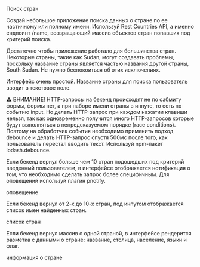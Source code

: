 Поиск стран

Создай небольшое приложение поиска данных о стране по ее частичному или полному
имени. Используй Rest Countries API, а именно ендпоинт /name, возвращающий
массив объектов стран попавших под критерий поиска.

Достаточно чтобы приложение работало для большинства стран. Некоторые страны,
такие как Sudan, могут создавать проблемы, поскольку название страны является
частью названия другой страны, South Sudan. Не нужно беспокоиться об этих
исключениях.

Интерфейс очень простой. Название страны для поиска пользователь вводит в
текстовое поле.

⚠️ ВНИМАНИЕ! HTTP-запросы на бекенд происходят не по сабмиту формы, формы нет, а
при наборе имени страны в инпуте, то есть по событию input. Но делать
HTTP-запрос при каждом нажатии клавиши нельзя, так как одновременно получится
много HTTP-запросов которые будут выполняться в непредсказуемом порядке (race
conditions). Поэтому на обработчик события необходимо применить подход debounce
и делать HTTP-запрос спустя 500мс после того, как пользователь перестал вводить
текст. Используй npm-пакет lodash.debounce.

Если бекенд вернул больше чем 10 стран подошедших под критерий введенный
пользователем, в интерфейсе отображается нотификация о том, что необходимо
сделать запрос более специфичным. Для оповещений используй плагин pnotify.

оповещение

Если бекенд вернул от 2-х до 10-х стран, под инпутом отображается список имен
найденных стран.

список стран

Если бекенд вернул массив с одной страной, в интерфейсе рендерится разметка с
данными о стране: название, столица, население, языки и флаг.

информация о стране
